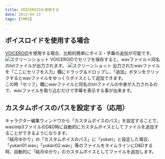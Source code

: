 ```yaml
---
title: VOICEROIDを使用する
date: 2013-04-22
tags: [YMM3]
---
```

## ボイスロイドを使用する場合
[VOICEROID](https://www.amazon.co.jp/s?k=VOICEROID&_encoding=UTF8&camp=247&creative=7399&linkCode=ur2&tag=manjubox-22)を使用する場合、比較的簡単にボイス・字幕の追加が可能です。
![スクリーンショット](h201342223491450-1.jpg)
VOICEROIDでセリフを保存すると、wavファイル＋同名のtxtファイルが出力されます。
![スクリーンショット](h201342223491450-2.jpg)
出力されたwavファイルを「ここにセリフを入力」欄にドラッグ＆ドロップし、「追加」ボタンをクリックするとwavファイルをゆっくりボイスとして追加できます。  
この時「セリフ」欄にwavファイルと同名のtxtファイルの中身が入力されるので、wavファイルを取り込むだけで字幕を表示する事が出来ます。

## カスタムボイスのパスを設定する（応用）
キャラクター編集ウィンドウから「カスタムボイスのパス」を設定することで、wav/mp3ファイルのD&D時に自動的にカスタムボイスとしてファイルを追加することができるようになります。  
「結月ゆかり」の「カスタムボイスのパス」に「yukari」と設定した場合、「yukari01.wav」「yukari02.wav」等のファイルをタイムラインにD&Dする時、自動的に「結月ゆかり」のカスタムボイスとしてファイルを追加します。

<VOICEROIDCards limit="5"/>